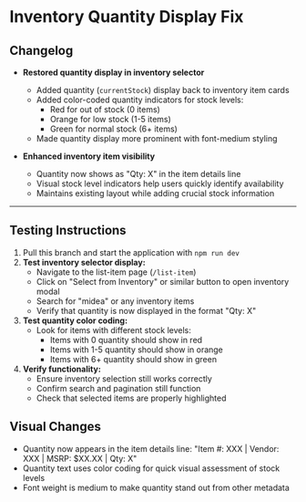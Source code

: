 # Inventory Quantity Display Fix

## Changelog

- **Restored quantity display in inventory selector**
  - Added quantity (`currentStock`) display back to inventory item cards
  - Added color-coded quantity indicators for stock levels:
    - Red for out of stock (0 items)
    - Orange for low stock (1-5 items)  
    - Green for normal stock (6+ items)
  - Made quantity display more prominent with font-medium styling

- **Enhanced inventory item visibility**
  - Quantity now shows as "Qty: X" in the item details line
  - Visual stock level indicators help users quickly identify availability
  - Maintains existing layout while adding crucial stock information

---

## Testing Instructions

1. Pull this branch and start the application with `npm run dev`
2. **Test inventory selector display:**
   - Navigate to the list-item page (`/list-item`)
   - Click on "Select from Inventory" or similar button to open inventory modal
   - Search for "midea" or any inventory items
   - Verify that quantity is now displayed in the format "Qty: X"
3. **Test quantity color coding:**
   - Look for items with different stock levels:
     - Items with 0 quantity should show in red
     - Items with 1-5 quantity should show in orange  
     - Items with 6+ quantity should show in green
4. **Verify functionality:**
   - Ensure inventory selection still works correctly
   - Confirm search and pagination still function
   - Check that selected items are properly highlighted

## Visual Changes

- Quantity now appears in the item details line: "Item #: XXX | Vendor: XXX | MSRP: $XX.XX | Qty: X"
- Quantity text uses color coding for quick visual assessment of stock levels
- Font weight is medium to make quantity stand out from other metadata
